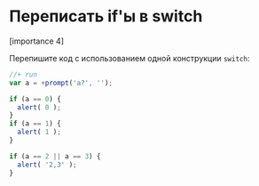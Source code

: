 # Переписать if'ы в switch

[importance 4]

Перепишите код с использованием одной конструкции `switch`:

```js
//+ run
var a = +prompt('a?', '');

if (a == 0) {
  alert( 0 );
}
if (a == 1) {
  alert( 1 );
}

if (a == 2 || a == 3) {
  alert( '2,3' );
}
```

